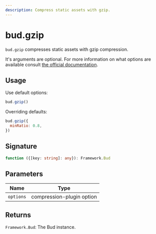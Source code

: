 ```yaml
---
description: Compress static assets with gzip.
---
```


# bud.gzip

`bud.gzip` compresses static assets with gzip compression.

It's arguments are optional. For more information on what options are available consult [the official documentation](https://github.com/webpack-contrib/compression-webpack-plugin).

## Usage

Use default options:

```js
bud.gzip()
```

Overriding defaults:

```js
bud.gzip({
  minRatio: 0.8,
})
```

## Signature

```ts
function ({[key: string]: any}): Framework.Bud
```

## Parameters

| Name   | Type   |
| ------ | ------ |
| `options` | compression-plugin option |

## Returns

`Framework.Bud`: The Bud instance.
